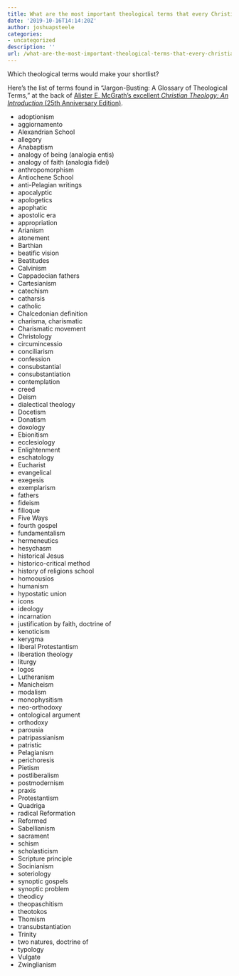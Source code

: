 ```yaml
---
title: What are the most important theological terms that every Christian should know?
date: '2019-10-16T14:14:20Z'
author: joshuapsteele
categories:
- uncategorized
description: ''
url: /what-are-the-most-important-theological-terms-that-every-christian-should-know/
---
```

Which theological terms would make your shortlist?

Here’s the list of terms found in “Jargon-Busting: A Glossary of Theological Terms,” at the back of [Alister E. McGrath’s excellent ](https://amzn.to/2MjFFF7)*[Christian Theology: An Introduction ](https://amzn.to/2MjFFF7)*[(25th Anniversary Edition)](https://amzn.to/2MjFFF7).

- adoptionism
- aggiornamento
- Alexandrian School
- allegory
- Anabaptism
- analogy of being (analogia entis)
- analogy of faith (analogia fidei)
- anthropomorphism
- Antiochene School
- anti-Pelagian writings
- apocalyptic
- apologetics
- apophatic
- apostolic era
- appropriation
- Arianism
- atonement
- Barthian
- beatific vision
- Beatitudes
- Calvinism
- Cappadocian fathers
- Cartesianism
- catechism
- catharsis
- catholic
- Chalcedonian definition
- charisma, charismatic
- Charismatic movement
- Christology
- circumincessio
- conciliarism
- confession
- consubstantial
- consubstantiation
- contemplation
- creed
- Deism
- dialectical theology
- Docetism
- Donatism
- doxology
- Ebionitism
- ecclesiology
- Enlightenment
- eschatology
- Eucharist
- evangelical
- exegesis
- exemplarism
- fathers
- fideism
- filioque
- Five Ways
- fourth gospel
- fundamentalism
- hermeneutics
- hesychasm
- historical Jesus
- historico-critical method
- history of religions school
- homoousios
- humanism
- hypostatic union
- icons
- ideology
- incarnation
- justification by faith, doctrine of
- kenoticism
- kerygma
- liberal Protestantism
- liberation theology
- liturgy
- logos
- Lutheranism
- Manicheism
- modalism
- monophysitism
- neo-orthodoxy
- ontological argument
- orthodoxy
- parousia
- patripassianism
- patristic
- Pelagianism
- perichoresis
- Pietism
- postliberalism
- postmodernism
- praxis
- Protestantism
- Quadriga
- radical Reformation
- Reformed
- Sabellianism
- sacrament
- schism
- scholasticism
- Scripture principle
- Socinianism
- soteriology
- synoptic gospels
- synoptic problem
- theodicy
- theopaschitism
- theotokos
- Thomism
- transubstantiation
- Trinity
- two natures, doctrine of
- typology
- Vulgate
- Zwinglianism